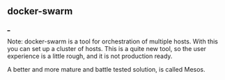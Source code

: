 
## docker-swarm

<a href="//docker-and-mesos-presentation.nisgits.net:31000">_</a>

Note:
docker-swarm is a tool for orchestration of multiple hosts.
With this you can set up a cluster of hosts. This is a quite
new tool, so the user experience is a little rough, and it
is not production ready.

A better and more mature and battle tested solution, is called Mesos.

